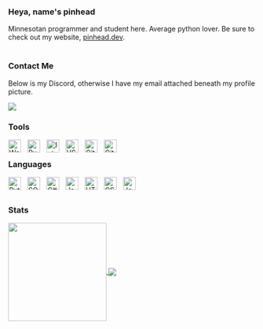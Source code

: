 ### Heya, name's pinhead
Minnesotan programmer and student here. Average python lover. 
Be sure to check out my website, [pinhead.dev](https://pinhead.dev). 
<br />
<br />

### Contact Me
Below is my Discord, otherwise I have my email attached beneath my profile picture.

[![](https://discord.c99.nl/widget/theme-3/246291288775852033.png)](https://discord.gg/uC5mqgK597)

### Tools


[<img align="left" alt="WebStorm" width="26px" src="https://resources.jetbrains.com/storage/products/company/brand/logos/WebStorm_icon.svg" style="padding-right:10px;" />](https://www.jetbrains.com/webstorm)
[<img align="left" alt="PyCharm" width="26px" src="https://resources.jetbrains.com/storage/products/company/brand/logos/PyCharm_icon.svg" style="padding-right:10px;" />](https://www.jetbrains.com/pycharm)
[<img align="left" alt="IntelliJ IDEA" width="26px" src="https://resources.jetbrains.com/storage/products/company/brand/logos/IntelliJ_IDEA_icon.svg" style="padding-right:10px;" />](https://www.jetbrains.com/idea)
[<img align="left" alt="VSCode" width="26px" src="./img/vscode.svg" style="padding-right:10px;" />](https://code.visualstudio.com)
[<img align="left" alt="GitHub" width="26px" src="https://user-images.githubusercontent.com/3369400/139447912-e0f43f33-6d9f-45f8-be46-2df5bbc91289.png" style="padding-right:10px;" />](https://github.com/pinheadtf2?tab=repositories#gh-dark-mode-only)
[<img align="left" alt="GitHub" width="26px" src="https://user-images.githubusercontent.com/3369400/139448065-39a229ba-4b06-434b-bc67-616e2ed80c8f.png" style="padding-right:10px;" />](https://github.com/pinheadtf2?tab=repositories#gh-light-mode-only)
<br />

### Languages

[<img align="left" alt="Python" width="26px" src="https://cdn.jsdelivr.net/npm/devicon@2.15.1/icons/python/python-original.svg" style="padding-right:10px;" />](https://github.com/pinheadtf2?tab=repositories&language=python)
[<img align="left" alt="SQLite3" width="26px" src="https://cdn.jsdelivr.net/npm/devicon@2.15.1/icons/sqlite/sqlite-original.svg" style="padding-right:10px;" />](https://github.com/pinheadtf2?tab=repositories&language=python)
[<img align="left" alt="C#" width="26px" src="https://cdn.jsdelivr.net/npm/devicon@2.15.1/icons/csharp/csharp-original.svg" style="padding-right:10px;" />](https://github.com/pinheadtf2?tab=repositories&language=c%23)
[<img align="left" alt="Java" width="26px" src="https://cdn.jsdelivr.net/npm/devicon@2.15.1/icons/java/java-original.svg" style="padding-right:10px;" />](https://github.com/pinheadtf2?tab=repositories&language=java)
[<img align="left" alt="HTML5" width="26px" src="https://cdn.jsdelivr.net/gh/devicons/devicon/icons/html5/html5-original.svg" style="padding-right:10px;" />][website]
[<img align="left" alt="CSS3" width="26px" src="https://cdn.jsdelivr.net/gh/devicons/devicon/icons/css3/css3-original.svg" style="padding-right:10px;" />][website]
[<img align="left" alt="JavaScript" width="26px" src="https://cdn.jsdelivr.net/gh/devicons/devicon/icons/javascript/javascript-original.svg" style="padding-right:10px;" />][website]
<br />
<br />

### Stats

<a href="https://github.com/anuraghazra/github-readme-stats">
  <img height=200 align="center" src="https://github-readme-stats-pinheadtf2.vercel.app/api?username=pinheadtf2&show_icons=true&include_all_commits=true&theme=prussian" />
</a>
<a href="https://github.com/anuraghazra/github-readme-stats">
  <img align="center" src="https://github-readme-stats.vercel.app/api/wakatime?username=pinheadtf2&theme=prussian" />
</a>

[website]: https://pinhead.dev
[email]: mailto:pinhead@pinhead.dev
[discord]: https://discord.gg/uC5mqgK597
[steam]: https://steamcommunity.com/id/pinheadtf2
[twitter]: https://twitter.com/pinheadtf2
